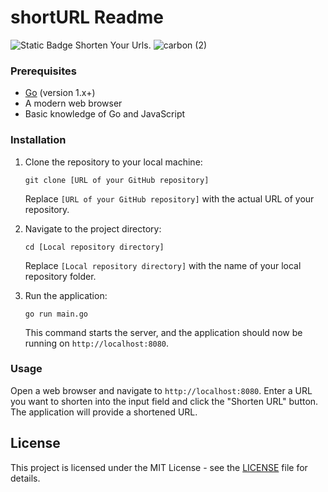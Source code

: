 # shortURL Readme
![Static Badge](https://img.shields.io/badge/last%20commit%20-%20October%20-%20lightblue)
Shorten Your Urls.
![carbon (2)](https://github.com/coltspy/shortURL/assets/93845598/7e97356c-39f6-47a1-be20-cd82d7ab28cd)


### Prerequisites

- [Go](https://golang.org/) (version 1.x+)
- A modern web browser
- Basic knowledge of Go and JavaScript

### Installation

1. Clone the repository to your local machine:
    ```
    git clone [URL of your GitHub repository]
    ```
    Replace `[URL of your GitHub repository]` with the actual URL of your repository.

2. Navigate to the project directory:
    ```
    cd [Local repository directory]
    ```
    Replace `[Local repository directory]` with the name of your local repository folder.

3. Run the application:
    ```
    go run main.go
    ```
    This command starts the server, and the application should now be running on `http://localhost:8080`.

### Usage

Open a web browser and navigate to `http://localhost:8080`. Enter a URL you want to shorten into the input field and click the "Shorten URL" button. The application will provide a shortened URL.



## License

This project is licensed under the MIT License - see the [LICENSE](LICENSE) file for details.
